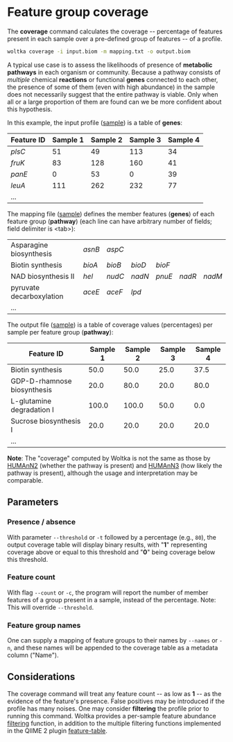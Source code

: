 # Feature group coverage

The **coverage** command calculates the coverage -- percentage of features present in each sample over a pre-defined group of features -- of a profile.

```bash
woltka coverage -i input.biom -m mapping.txt -o output.biom
```

A typical use case is to assess the likelihoods of presence of **metabolic pathways** in each organism or community. Because a pathway consists of _multiple_ chemical **reactions** or functional **genes** connected to each other, the presence of some of them (even with high abundance) in the sample does not necessarily suggest that the entire pathway is viable. Only when all or a large proportion of them are found can we be more confident about this hypothesis.

In this example, the input profile ([sample](../woltka/tests/data/output/truth.metacyc.tsv)) is a table of **genes**:

Feature ID | Sample 1 | Sample 2 | Sample 3 | Sample 4
--- | --- | --- | --- | ---
_plsC_ | 51 | 49 | 113 | 34
_fruK_ | 83 | 128 | 160 | 41
_panE_ | 0 | 53 | 0 | 39
_leuA_ | 111 | 262 | 232 | 77
... |

The mapping file ([sample](../woltka/tests/data/function/metacyc/pathway_mbrs.txt)) defines the member features (**genes**) of each feature group (**pathway**) (each line can have arbitrary number of fields; field delimiter is \<tab\>):

| | | | | | | |
|-|-|-|-|-|-|-|
| Asparagine biosynthesis | _asnB_ | _aspC_ |
| Biotin synthesis | _bioA_ | _bioB_ | _bioD_ | _bioF_ |
| NAD biosynthesis II | _hel_ | _nudC_ | _nadN_ | _pnuE_ | _nadR_ | _nadM_ |
| pyruvate decarboxylation | _aceE_ | _aceF_ | _lpd_ |
| ... |

The output file ([sample](../woltka/tests/data/output/truth.metacyc.coverage.tsv)) is a table of coverage values (percentages) per sample per feature group (**pathway**):

Feature ID | Sample 1 | Sample 2 | Sample 3 | Sample 4
--- | --- | --- | --- | ---
Biotin synthesis | 50.0 | 50.0 | 25.0 | 37.5
GDP-D-rhamnose biosynthesis | 20.0 | 80.0 | 20.0 | 80.0
L-glutamine degradation I | 100.0 | 100.0 | 50.0 | 0.0
Sucrose biosynthesis I | 20.0 | 20.0 | 20.0 | 20.0
... |

**Note**: The "coverage" computed by Woltka is not the same as those by [HUMAnN2](https://huttenhower.sph.harvard.edu/humann2) (whether the pathway is present) and [HUMAnN3](https://huttenhower.sph.harvard.edu/humann) (how likely the pathway is present), although the usage and interpretation may be comparable.

## Parameters

### Presence / absence

With parameter `--threshold` or `-t` followed by a percentage (e.g., `80`), the output coverage table will display binary results, with "**1**" representing coverage above or equal to this threshold and "**0**" being coverage below this threshold.

### Feature count

With flag `--count` or `-c`, the program will report the number of member features of a group present in a sample, instead of the percentage. Note: This will override `--threshold`.

### Feature group names

One can supply a mapping of feature groups to their names by `--names` or `-n`, and these names will be appended to the coverage table as a metadata column ("Name").


## Considerations

The coverage command will treat any feature count -- as low as **1** -- as the evidence of the feature's presence. False positives may be introduced if the profile has many noises. One may consider **filtering** the profile prior to running this command. Woltka provides a per-sample feature abundance [filtering](filter.md) function, in addition to the multiple filtering functions implemented in the QIIME 2 plugin [feature-table](https://docs.qiime2.org/2020.11/plugins/available/feature-table/).
